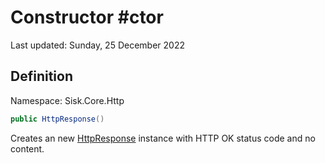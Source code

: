 # Constructor #ctor
Last updated: Sunday, 25 December 2022

## Definition
Namespace: Sisk.Core.Http

```csharp
public HttpResponse()
```

Creates an new [HttpResponse](/spec/Sisk/Core/Http/HttpResponse) instance with HTTP OK status code and no content.


